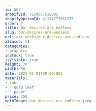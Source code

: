 ```yaml
---
id: 567
shopifyId: 7160657510505
shopifyOptionId: 41114773061737
order: 7
title: Our desires are endless
slug: our-desires-are-endless
url: art-works/our-desires-are-endless
aliases: []
categories:
- graphics
inStock: true
isVisible: true
height: 70
width: 50
date: 2023-01-01T00:00:00Z
materials:
- ink
- ' gold leaf'
- ' paper'
price: 350
mainImage: our_desires_are_endless.jpeg
---
```

